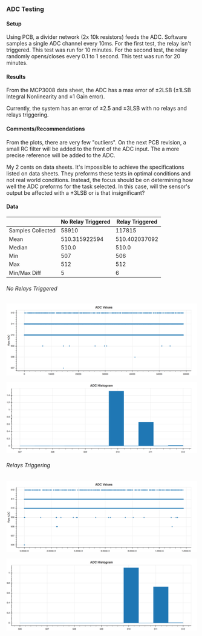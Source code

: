 ### ADC Testing

#### Setup
Using PCB, a divider network (2x 10k resistors) feeds the ADC. Software  samples a single ADC channel every 10ms. For the first test, the relay isn't triggered. This test was run for 10 minutes. For the second test, the relay randomly opens/closes every 0.1 to 1 second. This test was run for 20 minutes.

#### Results
From the MCP3008 data sheet, the ADC has a max error of ±2LSB (±1LSB Integral Nonlinearity and ±1 Gain error).

Currently, the system has an error of ±2.5 and ±3LSB with no relays and relays triggering.

#### Comments/Recommendations
From the plots, there are very few "outliers". On the next PCB revision, a small RC filter will be added to the front of the ADC input. The a more precise reference will be added to the ADC.

My 2 cents on data sheets. It's impossible to achieve the specifications listed on data sheets. They preforms these tests in optimal conditions and not real world conditions. Instead, the focus should be on determining how well the ADC preforms for the task selected. In this case, will the sensor's output be affected with a ±3LSB or is that insignificant?

#### Data

|  | No Relay Triggered | Relay Triggered |
| --- | --- | --- |
| Samples Collected | 58910 | 117815 |
| Mean | 510.315922594 | 510.402037092 |
| Median | 510.0 | 510.0 |
| Min | 507 | 506 |
| Max | 512 | 512 |
| Min/Max Diff | 5 | 6 |


###### No Relays Triggered

![alt text](adcNoRelays.png)

![alt text](adcNoRelaysHistogram.png)

###### Relays Triggering

![alt text](adcRelays.png)

![alt text](adcRelaysHistogram.png)

